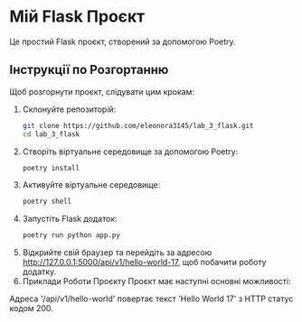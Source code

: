 # Мій Flask Проєкт

Це простий Flask проєкт, створений за допомогою Poetry.

## Інструкції по Розгортанню

Щоб розгорнути проєкт, слідувати цим крокам:

1. Склонуйте репозиторій:
   ```bash
   git clone https://github.com/eleonora3145/lab_3_flask.git
   cd lab_3_flask

2. Створіть віртуальне середовище за допомогою Poetry:
   ```bash
   poetry install

3. Активуйте віртуальне середовище:
   ```bash
   poetry shell

4. Запустіть Flask додаток:
   ```bash
   poetry run python app.py

5. Відкрийте свій браузер та перейдіть за адресою http://127.0.0.1:5000/api/v1/hello-world-17, щоб побачити роботу додатку.
6. Приклади Роботи Проєкту
Проєкт має наступні основні можливості:

Адреса '/api/v1/hello-world' повертає текст 'Hello World 17' з HTTP статус кодом 200.
